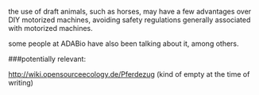 the use of draft animals, such as horses, may have a few advantages over DIY motorized machines, avoiding safety regulations generally associated with motorized machines.

some people at ADABio have also been talking about it, among others.


###potentially relevant:

http://wiki.opensourceecology.de/Pferdezug (kind of empty at the time of writing)
